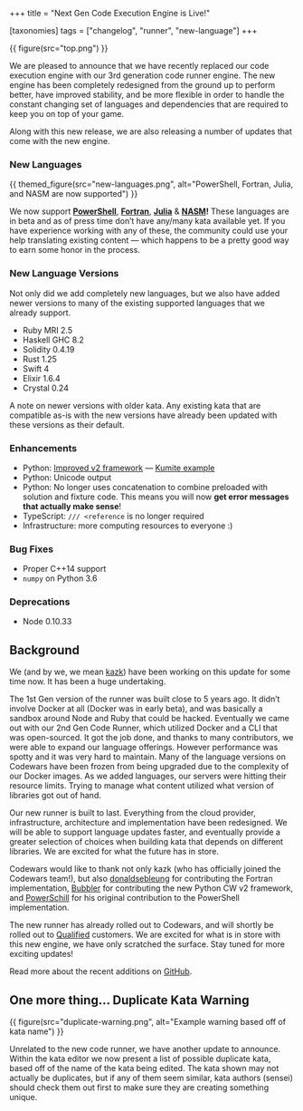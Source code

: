 +++
title = "Next Gen Code Execution Engine is Live!"

[taxonomies]
tags = ["changelog", "runner", "new-language"]
+++

{{ figure(src="top.png") }}

We are pleased to announce that we have recently replaced our code execution engine with our 3rd generation code runner engine. The new engine has been completely redesigned from the ground up to perform better, have improved stability, and be more flexible in order to handle the constant changing set of languages and dependencies that are required to keep you on top of your game.

Along with this new release, we are also releasing a number of updates that come with the new engine.

### New Languages

{{ themed_figure(src="new-languages.png", alt="PowerShell, Fortran, Julia, and NASM are now supported") }}

We now support [**PowerShell**](https://en.wikipedia.org/wiki/PowerShell), [**Fortran**](https://en.wikipedia.org/wiki/Fortran), [**Julia**](https://en.wikipedia.org/wiki/Julia_(programming_language)) & [**NASM**](https://en.wikipedia.org/wiki/Netwide_Assembler)**!** These languages are in beta and as of press time don’t have any/many kata available yet. If you have experience working with any of these, the community could use your help translating existing content — which happens to be a pretty good way to earn some honor in the process.

### New Language Versions

Not only did we add completely new languages, but we also have added newer versions to many of the existing supported languages that we already support.

- Ruby MRI 2.5
- Haskell GHC 8.2
- Solidity 0.4.19
- Rust 1.25
- Swift 4
- Elixir 1.6.4
- Crystal 0.24

A note on newer versions with older kata. Any existing kata that are compatible as-is with the new versions have already been updated with these versions as their default.

### Enhancements

- Python: [Improved v2 framework](https://github.com/Codewars/codewars.com/wiki/Codewars-Python-Test-Framework-V2) — [Kumite example](https://www.codewars.com/kumite/5aaa2d33f51c8a313b00000e?sel=5aaafda16c51ee51b4000006)
- Python: Unicode output
- Python: No longer uses concatenation to combine preloaded with solution and fixture code. This means you will now **get error messages that actually make sense**!
- TypeScript: `/// <reference` is no longer required
- Infrastructure: more computing resources to everyone :)

### Bug Fixes

- Proper C++14 support
- `numpy` on Python 3.6

### Deprecations

- Node 0.10.33

## Background

We (and by we, we mean [kazk](https://www.codewars.com/users/kazk)) have been working on this update for some time now. It has been a huge undertaking.

The 1st Gen version of the runner was built close to 5 years ago. It didn’t involve Docker at all (Docker was in early beta), and was basically a sandbox around Node and Ruby that could be hacked. Eventually we came out with our 2nd Gen Code Runner, which utilized Docker and a CLI that was open-sourced. It got the job done, and thanks to many contributors, we were able to expand our language offerings. However performance was spotty and it was very hard to maintain. Many of the language versions on Codewars have been frozen from being upgraded due to the complexity of our Docker images. As we added languages, our servers were hitting their resource limits. Trying to manage what content utilized what version of libraries got out of hand.

Our new runner is built to last. Everything from the cloud provider, infrastructure, architecture and implementation have been redesigned. We will be able to support language updates faster, and eventually provide a greater selection of choices when building kata that depends on different libraries. We are excited for what the future has in store.

Codewars would like to thank not only kazk (who has officially joined the Codewars team!), but also [donaldsebleung](https://www.codewars.com/users/donaldsebleung) for contributing the Fortran implementation, [Bubbler](https://www.codewars.com/users/Bubbler) for contributing the new Python CW v2 framework, and [PowerSchill](https://github.com/PowerSchill) for his original contribution to the PowerShell implementation.

The new runner has already rolled out to Codewars, and will shortly be rolled out to [Qualified](https://qualified.io) customers. We are excited for what is in store with this new engine, we have only scratched the surface. Stay tuned for more exciting updates!

Read more about the recent additions on [GitHub](https://github.com/Codewars/codewars.com/issues/1336).

## One more thing… Duplicate Kata Warning

{{ figure(src="duplicate-warning.png", alt="Example warning based off of kata name") }}

Unrelated to the new code runner, we have another update to announce. Within the kata editor we now present a list of possible duplicate kata, based off of the name of the kata being edited. The kata shown may not actually be duplicates, but if any of them seem similar, kata authors (sensei) should check them out first to make sure they are creating something unique.
